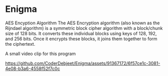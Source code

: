 # Enigma
 AES Encyption Algorithm
The AES Encryption algorithm (also known as the Rijndael algorithm) is a symmetric block cipher algorithm with a block/chunk size of 128 bits. It converts these individual blocks using keys of 128, 192, and 256 bits. Once it encrypts these blocks, it joins them together to form the ciphertext.


A small video clip for this program


https://github.com/CoderDebjeet/Enigma/assets/91367172/6f57ce1c-3081-4e08-b3a6-4558f52f7c0c

